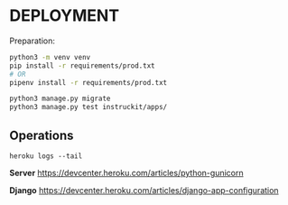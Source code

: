 # DEPLOYMENT

Preparation:
```bash
python3 -m venv venv
pip install -r requirements/prod.txt
# OR
pipenv install -r requirements/prod.txt

python3 manage.py migrate
python3 manage.py test instruckit/apps/

```

## Operations
```
heroku logs --tail

```
__Server__
https://devcenter.heroku.com/articles/python-gunicorn

__Django__
https://devcenter.heroku.com/articles/django-app-configuration
